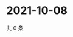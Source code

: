 # 2021-10-08

共 0 条

<!-- BEGIN WEIBO -->
<!-- 最后更新时间 Fri Oct 08 2021 22:13:08 GMT+0800 (China Standard Time) -->

<!-- END WEIBO -->
